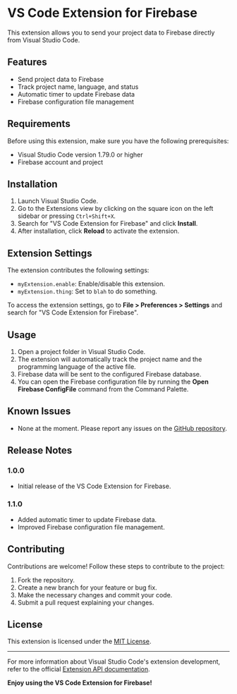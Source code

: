 # VS Code Extension for Firebase

This extension allows you to send your project data to Firebase directly from Visual Studio Code.

## Features

- Send project data to Firebase
- Track project name, language, and status
- Automatic timer to update Firebase data
- Firebase configuration file management

## Requirements

Before using this extension, make sure you have the following prerequisites:

- Visual Studio Code version 1.79.0 or higher
- Firebase account and project

## Installation

1. Launch Visual Studio Code.
2. Go to the Extensions view by clicking on the square icon on the left sidebar or pressing `Ctrl+Shift+X`.
3. Search for "VS Code Extension for Firebase" and click **Install**.
4. After installation, click **Reload** to activate the extension.

## Extension Settings

The extension contributes the following settings:

- `myExtension.enable`: Enable/disable this extension.
- `myExtension.thing`: Set to `blah` to do something.

To access the extension settings, go to **File > Preferences > Settings** and search for "VS Code Extension for Firebase".

## Usage

1. Open a project folder in Visual Studio Code.
2. The extension will automatically track the project name and the programming language of the active file.
3. Firebase data will be sent to the configured Firebase database.
4. You can open the Firebase configuration file by running the **Open Firebase ConfigFile** command from the Command Palette.

## Known Issues

- None at the moment. Please report any issues on the [GitHub repository](https://github.com/your-username/your-repository).

## Release Notes

### 1.0.0

- Initial release of the VS Code Extension for Firebase.

### 1.1.0

- Added automatic timer to update Firebase data.
- Improved Firebase configuration file management.

## Contributing

Contributions are welcome! Follow these steps to contribute to the project:

1. Fork the repository.
2. Create a new branch for your feature or bug fix.
3. Make the necessary changes and commit your code.
4. Submit a pull request explaining your changes.

## License

This extension is licensed under the [MIT License](LICENSE).

---

For more information about Visual Studio Code's extension development, refer to the official [Extension API documentation](https://code.visualstudio.com/api).

**Enjoy using the VS Code Extension for Firebase!**
